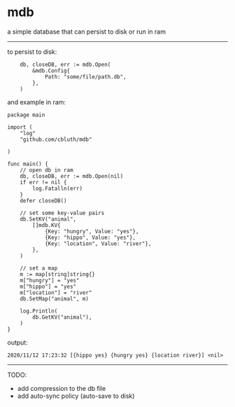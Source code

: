 # mdb


a simple database that can persist to disk or run in ram


---


to persist to disk:
```golang
	db, closeDB, err := mdb.Open(
		&mdb.Config{
			Path: "some/file/path.db",
		},
	)
```

and example in ram:
```golang
package main

import (
	"log"
	"github.com/cbluth/mdb"

)

func main() {
	// open db in ram
	db, closeDB, err := mdb.Open(nil)
	if err != nil {
		log.Fatalln(err)
	}
	defer closeDB()
	
	// set some key-value pairs
	db.SetKV("animal",
		[]mdb.KV{
			{Key: "hungry", Value: "yes"},
			{Key: "hippo", Value: "yes"},
			{Key: "location", Value: "river"},
		},
	)

	// set a map
	m := map[string]string{}
	m["hungry"] = "yes"
	m["hippo"] = "yes"
	m["location"] = "river"
	db.SetMap("animal", m)

	log.Println(
		db.GetKV("animal"),
	)
}
```

output:
```
2020/11/12 17:23:32 [{hippo yes} {hungry yes} {location river}] <nil>
```

---

TODO:
- add compression to the db file
- add auto-sync policy (auto-save to disk)
